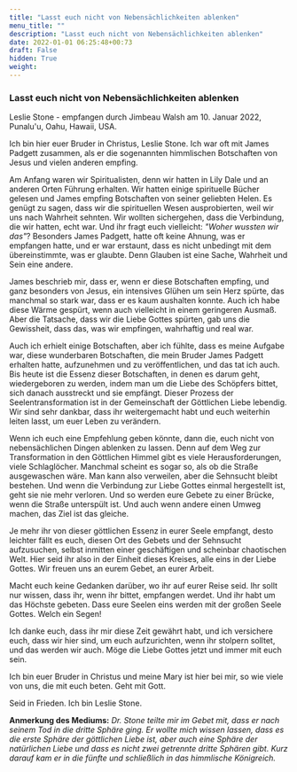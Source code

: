 ```yaml
---
title: "Lasst euch nicht von Nebensächlichkeiten ablenken"
menu_title: ""
description: "Lasst euch nicht von Nebensächlichkeiten ablenken"
date: 2022-01-01 06:25:48+00:73
draft: False
hidden: True
weight:
---
```

### Lasst euch nicht von Nebensächlichkeiten ablenken

Leslie Stone - empfangen durch Jimbeau Walsh am 10. Januar 2022, Punalu'u, Oahu, Hawaii, USA.

Ich bin hier euer Bruder in Christus, Leslie Stone. Ich war oft mit James Padgett zusammen, als er die sogenannten himmlischen Botschaften von Jesus und vielen anderen empfing.

Am Anfang waren wir Spiritualisten, denn wir hatten in Lily Dale und an anderen Orten Führung erhalten. Wir hatten einige spirituelle Bücher gelesen und James empfing Botschaften von seiner geliebten Helen. Es genügt zu sagen, dass wir die spirituellen Wesen ausprobierten, weil wir uns nach Wahrheit sehnten. Wir wollten sichergehen, dass die Verbindung, die wir hatten, echt war. Und ihr fragt euch vielleicht: *"Woher wussten wir das"*? Besonders James Padgett, hatte oft keine Ahnung, was er empfangen hatte, und er war erstaunt, dass es nicht unbedingt mit dem übereinstimmte, was er glaubte. Denn Glauben ist eine Sache, Wahrheit und Sein eine andere.

James beschrieb mir, dass er, wenn er diese Botschaften empfing, und ganz besonders von Jesus, ein intensives Glühen um sein Herz spürte, das manchmal so stark war, dass er es kaum aushalten konnte. Auch ich habe diese Wärme gespürt, wenn auch vielleicht in einem geringeren Ausmaß. Aber die Tatsache, dass wir die Liebe Gottes spürten, gab uns die Gewissheit, dass das, was wir empfingen, wahrhaftig und real war.

Auch ich erhielt einige Botschaften, aber ich fühlte, dass es meine Aufgabe war, diese wunderbaren Botschaften, die mein Bruder James Padgett erhalten hatte, aufzunehmen und zu veröffentlichen, und das tat ich auch. Bis heute ist die Essenz dieser Botschaften, in denen es darum geht, wiedergeboren zu werden, indem man um die Liebe des Schöpfers bittet, sich danach ausstreckt und sie empfängt. Dieser Prozess der Seelentransformation ist in der Gemeinschaft der Göttlichen Liebe lebendig. Wir sind sehr dankbar, dass ihr weitergemacht habt und euch weiterhin leiten lasst, um euer Leben zu verändern.

Wenn ich euch eine Empfehlung geben könnte, dann die, euch nicht von nebensächlichen Dingen ablenken zu lassen. Denn auf dem Weg zur Transformation in den Göttlichen Himmel gibt es viele Herausforderungen, viele Schlaglöcher. Manchmal scheint es sogar so, als ob die Straße ausgewaschen wäre. Man kann also verweilen, aber die Sehnsucht bleibt bestehen. Und wenn die Verbindung zur Liebe Gottes einmal hergestellt ist, geht sie nie mehr verloren. Und so werden eure Gebete zu einer Brücke, wenn die Straße unterspült ist. Und auch wenn andere einen Umweg machen, das Ziel ist das gleiche.

Je mehr ihr von dieser göttlichen Essenz in eurer Seele empfangt, desto leichter fällt es euch, diesen Ort des Gebets und der Sehnsucht aufzusuchen, selbst inmitten einer geschäftigen und scheinbar chaotischen Welt. Hier seid ihr also in der Einheit dieses Kreises, alle eins in der Liebe Gottes. Wir freuen uns an eurem Gebet, an eurer Arbeit.

Macht euch keine Gedanken darüber, wo ihr auf eurer Reise seid. Ihr sollt nur wissen, dass ihr, wenn ihr bittet, empfangen werdet. Und ihr habt um das Höchste gebeten. Dass eure Seelen eins werden mit der großen Seele Gottes. Welch ein Segen!

Ich danke euch, dass ihr mir diese Zeit gewährt habt, und ich versichere euch, dass wir hier sind, um euch aufzurichten, wenn ihr stolpern solltet, und das werden wir auch. Möge die Liebe Gottes jetzt und immer mit euch sein.

Ich bin euer Bruder in Christus und meine Mary ist hier bei mir, so wie viele von uns, die mit euch beten. Geht mit Gott.

Seid in Frieden. Ich bin Leslie Stone.

**Anmerkung des Mediums:** *Dr. Stone teilte mir im Gebet mit, dass er nach seinem Tod in die dritte Sphäre ging. Er wollte mich wissen lassen, dass es die erste Sphäre der göttlichen Liebe ist, aber auch eine Sphäre der natürlichen Liebe und dass es nicht zwei getrennte dritte Sphären gibt. Kurz darauf kam er in die fünfte und schließlich in das himmlische Königreich.*

